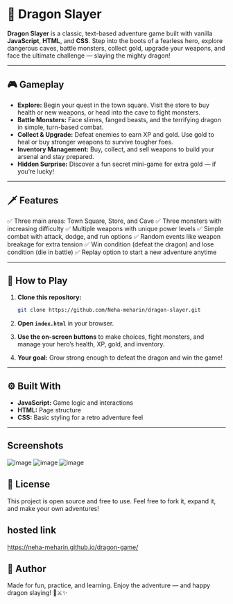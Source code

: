 
# 🐉 Dragon Slayer

**Dragon Slayer** is a classic, text-based adventure game built with vanilla **JavaScript**, **HTML**, and **CSS**. Step into the boots of a fearless hero, explore dangerous caves, battle monsters, collect gold, upgrade your weapons, and face the ultimate challenge — slaying the mighty dragon!

---

## 🎮 Gameplay

* **Explore:** Begin your quest in the town square. Visit the store to buy health or new weapons, or head into the cave to fight monsters.
* **Battle Monsters:** Face slimes, fanged beasts, and the terrifying dragon in simple, turn-based combat.
* **Collect & Upgrade:** Defeat enemies to earn XP and gold. Use gold to heal or buy stronger weapons to survive tougher foes.
* **Inventory Management:** Buy, collect, and sell weapons to build your arsenal and stay prepared.
* **Hidden Surprise:** Discover a fun secret mini-game for extra gold — if you’re lucky!

---

## 🗡️ Features

✅ Three main areas: Town Square, Store, and Cave
✅ Three monsters with increasing difficulty
✅ Multiple weapons with unique power levels
✅ Simple combat with attack, dodge, and run options
✅ Random events like weapon breakage for extra tension
✅ Win condition (defeat the dragon) and lose condition (die in battle)
✅ Replay option to start a new adventure anytime

---

## 🚀 How to Play

1. **Clone this repository:**

   ```bash
   git clone https://github.com/Neha-meharin/dragon-slayer.git
   ```

2. **Open `index.html`** in your browser.

3. **Use the on-screen buttons** to make choices, fight monsters, and manage your hero’s health, XP, gold, and inventory.

4. **Your goal:** Grow strong enough to defeat the dragon and win the game!

---

## ⚙️ Built With

* **JavaScript:** Game logic and interactions
* **HTML:** Page structure
* **CSS:** Basic styling for a retro adventure feel

---
## Screenshots

![image](https://github.com/user-attachments/assets/474b4542-c17e-4998-aade-f304bf8ffdab)
![image](https://github.com/user-attachments/assets/397eb302-3060-4ada-a374-424669b7935b)
![image](https://github.com/user-attachments/assets/7eba329a-db5f-4dfe-98f9-ef572eea5339)




## 📜 License

This project is open source and free to use. Feel free to fork it, expand it, and make your own adventures!


## hosted link
https://neha-meharin.github.io/dragon-game/

## 🙌 Author

Made for fun, practice, and learning.
Enjoy the adventure — and happy dragon slaying! 🐲⚔️✨

